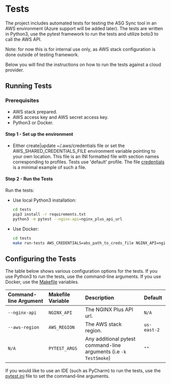 # Tests

The project includes automated tests for testing the ASG Sync tool in an AWS environment (Azure support will be added
later). The tests are written in Python3, use the pytest framework to run the tests and utilize boto3 to call the AWS
API.

Note: for now this is for internal use only, as AWS stack configuration is done outside of testing framework.

Below you will find the instructions on how to run the tests against a cloud provider.

## Running Tests

### Prerequisites

- AWS stack prepared.
- AWS access key and AWS secret access key.
- Python3 or Docker.

#### Step 1 - Set up the environment

- Either create|update ~/.aws/credentials file or set the AWS_SHARED_CREDENTIALS_FILE environment variable pointing to
  your own location. This file is an INI formatted file with section names corresponding to profiles. Tests use
  'default' profile. The file [credentials](data/credentials) is a minimal example of such a file.

#### Step 2 - Run the Tests

Run the tests:

- Use local Python3 installation:

    ```bash
    cd tests
    pip3 install -r requirements.txt
    python3 -m pytest --nginx-api=nginx_plus_api_url
    ```

- Use Docker:

    ```bash
    cd tests
    make run-tests AWS_CREDENTIALS=abs_path_to_creds_file NGINX_API=nginx_plus_api_url
    ```

## Configuring the Tests

The table below shows various configuration options for the tests. If you use Python3 to run the tests, use the
command-line arguments. If you use Docker, use the [Makefile](Makefile) variables.

| Command-line Argument | Makefile Variable | Description | Default |
| :----------------------- | :------------ | :------------ | :----------------------- |
| `--nginx-api` | `NGINX_API` | The NGINX Plus API url. | `N/A` |
| `--aws-region` | `AWS_REGION` | The AWS stack region. | `us-east-2` |
| `N/A` | `PYTEST_ARGS` | Any additional pytest command-line arguments (i.e `-k TestSmoke`) | `""` |

If you would like to use an IDE (such as PyCharm) to run the tests, use the [pytest.ini](pytest.ini) file to set the
command-line arguments.
